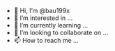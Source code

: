 - 👋 Hi, I’m @bau199x
- 👀 I’m interested in ...
- 🌱 I’m currently learning ...
- 💞️ I’m looking to collaborate on ...
- 📫 How to reach me ...

<!---
bau199x/bau199x is a ✨ special ✨ repository because its `README.md` (this file) appears on your GitHub profile.
You can click the Preview link to take a look at your changes.
--->

